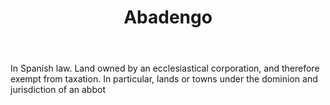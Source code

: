 ---
title: Abadengo
letter: A
permalink: "/definitions/abadengo.html"
body: In Spanish law. Land owned by an ecclesiastical corporation, and therefore exempt
  from taxation. In particular, lands or towns under the dominion and jurisdiction
  of an abbot
published_at: '2018-07-07'
source: Black's Law Dictionary
layout: post
---